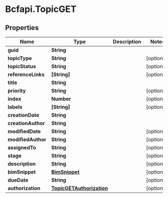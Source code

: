 # Bcfapi.TopicGET

## Properties
Name | Type | Description | Notes
------------ | ------------- | ------------- | -------------
**guid** | **String** |  | 
**topicType** | **String** |  | [optional] 
**topicStatus** | **String** |  | [optional] 
**referenceLinks** | **[String]** |  | [optional] 
**title** | **String** |  | 
**priority** | **String** |  | [optional] 
**index** | **Number** |  | [optional] 
**labels** | **[String]** |  | [optional] 
**creationDate** | **String** |  | 
**creationAuthor** | **String** |  | 
**modifiedDate** | **String** |  | [optional] 
**modifiedAuthor** | **String** |  | [optional] 
**assignedTo** | **String** |  | [optional] 
**stage** | **String** |  | [optional] 
**description** | **String** |  | [optional] 
**bimSnippet** | [**BimSnippet**](BimSnippet.md) |  | [optional] 
**dueDate** | **String** |  | [optional] 
**authorization** | [**TopicGETAuthorization**](TopicGETAuthorization.md) |  | [optional] 


